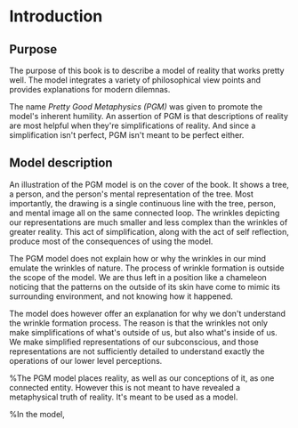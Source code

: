 # Introduction

## Purpose

The purpose of this book is to describe a model of reality that works pretty well.
The model integrates a variety of philosophical view points and provides explanations for modern dilemnas. 

The name *Pretty Good Metaphysics (PGM)* was given to promote the model's inherent humility. An assertion of PGM is that descriptions of reality are most helpful when they're simplifications of reality. And since a simplification isn't perfect, PGM isn't meant to be perfect either. 

## Model description

An illustration of the PGM model is on the cover of the book. It shows a tree, a person, and the person's mental representation of the tree. Most importantly, the drawing is a single continuous line with the tree, person, and mental image all on the same connected loop.  The wrinkles depicting our representations are much smaller and less complex than the wrinkles of greater reality. This act of simplification, along with the act of self reflection, produce most of the consequences of using the model.

The PGM model does not explain how or why the wrinkles in our mind emulate the wrinkles of nature. The process of wrinkle formation is outside the scope of the model. We are thus left in a position like a chameleon noticing that the patterns on the outside of its skin have come to mimic its surrounding environment, and not knowing how it happened.
 
The model does however offer an explanation for why we don't understand the wrinkle formation process. The reason is that the wrinkles not only make simplifications of what's outside of us, but also what's inside of us. We make simplified representations of our subconscious, and those representations are not sufficiently detailed to understand exactly the operations of our lower level perceptions. 

%The PGM model places reality, as well as our conceptions of it, as one connected entity. However this is not meant to have revealed a metaphysical truth of reality. It's meant to be used as a model.

%In the model, 
